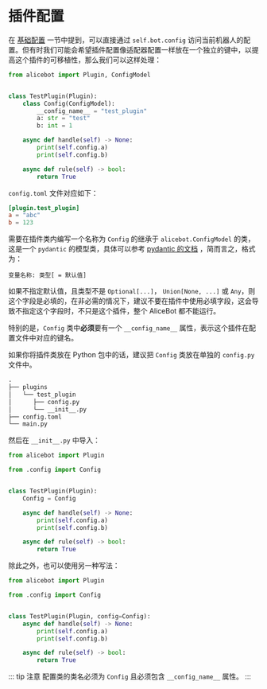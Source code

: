 # 插件配置

在 [基础配置](../basic-config.md) 一节中提到，可以直接通过 `self.bot.config` 访问当前机器人的配置。但有时我们可能会希望插件配置像适配器配置一样放在一个独立的键中，以提高这个插件的可移植性，那么我们可以这样处理：

```python
from alicebot import Plugin, ConfigModel


class TestPlugin(Plugin):
    class Config(ConfigModel):
        __config_name__ = "test_plugin"
        a: str = "test"
        b: int = 1

    async def handle(self) -> None:
        print(self.config.a)
        print(self.config.b)

    async def rule(self) -> bool:
        return True

```

`config.toml` 文件对应如下：

```toml
[plugin.test_plugin]
a = "abc"
b = 123
```

需要在插件类内编写一个名称为 `Config` 的继承于 `alicebot.ConfigModel` 的类，这是一个 `pydantic` 的模型类，具体可以参考 [pydantic 的文档](https://docs.pydantic.dev/) ，简而言之，格式为：

`变量名称: 类型[ = 默认值]`

如果不指定默认值，且类型不是 `Optional[...]`， `Union[None, ...]` 或 `Any`，则这个字段是必填的，在非必需的情况下，建议不要在插件中使用必填字段，这会导致不指定这个字段时，不只是这个插件，整个 AliceBot 都不能运行。

特别的是，`Config` 类中**必须**要有一个 `__config_name__` 属性，表示这个插件在配置文件中对应的键名。

如果你将插件类放在 Python 包中的话，建议把 `Config` 类放在单独的 `config.py` 文件中。

```txt
.
├── plugins
│   └── test_plugin
│      ├── config.py
│      └── __init__.py
├── config.toml
└── main.py
```

然后在 `__init__.py` 中导入：

```python {7}
from alicebot import Plugin

from .config import Config


class TestPlugin(Plugin):
    Config = Config

    async def handle(self) -> None:
        print(self.config.a)
        print(self.config.b)

    async def rule(self) -> bool:
        return True

```

除此之外，也可以使用另一种写法：

```python {6}
from alicebot import Plugin

from .config import Config


class TestPlugin(Plugin, config=Config):
    async def handle(self) -> None:
        print(self.config.a)
        print(self.config.b)

    async def rule(self) -> bool:
        return True

```

::: tip 注意
配置类的类名必须为 `Config` 且必须包含 `__config_name__` 属性。
:::
